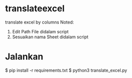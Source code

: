 # translateexcel
translate excel by columns
Noted:
1. Edit Path File didalam script
2. Sesuaikan nama Sheet didalam script
# Jalankan
$ pip install -r requirements.txt
$ python3 translate_excel.py
